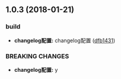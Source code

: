 <a name="1.0.3"></a>
## 1.0.3 (2018-01-21)


### build

* **changelog配置:** changelog配置 ([dfb1431](https://github.com/tinper-bee/bee-badge/commit/dfb1431))


### BREAKING CHANGES

* **changelog配置:** y



